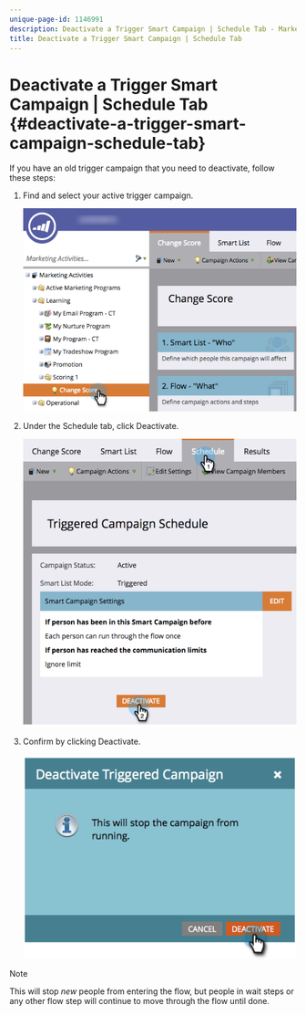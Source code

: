 ```yaml
---
unique-page-id: 1146991
description: Deactivate a Trigger Smart Campaign | Schedule Tab - Marketo Docs - Product Documentation
title: Deactivate a Trigger Smart Campaign | Schedule Tab
---
```


# Deactivate a Trigger Smart Campaign | Schedule Tab {#deactivate-a-trigger-smart-campaign-schedule-tab}

If you have an old trigger campaign that you need to deactivate, follow these steps:

1. Find and select your active trigger campaign.

   ![](assets/selectprogram-hands.png)

1. Under the Schedule tab, click Deactivate.

   ![](assets/deactivateprogram-hands.png)

1. Confirm by clicking Deactivate.

   ![](assets/image2014-9-22-13-3a59-3a6.png)

>[!NOTE]
>
>This will stop *new* people from entering the flow, but people in wait steps or any other flow step will continue to move through the flow until done.

